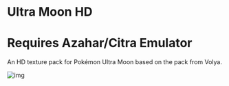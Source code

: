 # Ultra Moon HD
# Requires Azahar/Citra Emulator

An HD texture pack for Pokémon Ultra Moon based on the pack from Volya.

![img](https://i.imgur.com/r8PLd11.png)
